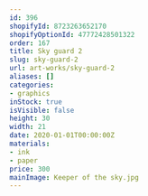 ```yaml
---
id: 396
shopifyId: 8723263652170
shopifyOptionId: 47772428501322
order: 167
title: Sky guard 2
slug: sky-guard-2
url: art-works/sky-guard-2
aliases: []
categories:
- graphics
inStock: true
isVisible: false
height: 30
width: 21
date: 2020-01-01T00:00:00Z
materials:
- ink
- paper
price: 300
mainImage: Keeper of the sky.jpg
---
```

